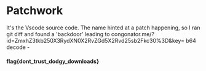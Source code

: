 # Patchwork

It's the Vscode source code. The name hinted at a patch happening, so I ran git diff and found a 'backdoor' leading to congonator.me/?id=ZmxhZ3tkb250X3RydXN0X2RvZGd5X2Rvd25sb2Fkc30%3D&key=
b64 decode -

#### flag{dont_trust_dodgy_downloads}
